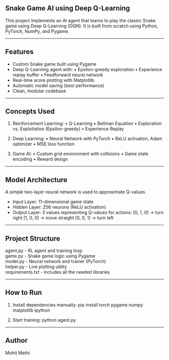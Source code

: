 Snake Game AI using Deep Q-Learning
-----------------------------------

This project implements an AI agent that learns to play the classic Snake game using Deep Q-Learning (DQN). It is built from scratch using Python, PyTorch, NumPy, and Pygame.

------------------------
Features
------------------------
- Custom Snake game built using Pygame
- Deep Q-Learning agent with:
    • Epsilon-greedy exploration
    • Experience replay buffer
    • Feedforward neural network
- Real-time score plotting with Matplotlib
- Automatic model saving (best performance)
- Clean, modular codebase

------------------------
Concepts Used
------------------------
1. Reinforcement Learning:
    • Q-Learning
    • Bellman Equation
    • Exploration vs. Exploitation (Epsilon-greedy)
    • Experience Replay

2. Deep Learning:
    • Neural Network with PyTorch
    • ReLU activation, Adam optimizer
    • MSE loss function

3. Game AI:
    • Custom grid environment with collisions
    • Game state encoding
    • Reward design

------------------------
Model Architecture
------------------------
A simple two-layer neural network is used to approximate Q-values.

- Input Layer: 11-dimensional game state
- Hidden Layer: 256 neurons (ReLU activation)
- Output Layer: 3 values representing Q-values for actions:
    [0, 1, 0] → turn right
    [1, 0, 0] → move straight
    [0, 0, 1] → turn left

------------------------
Project Structure
------------------------
agent.py       - RL agent and training loop  
game.py        - Snake game logic using Pygame  
model.py       - Neural network and trainer (PyTorch)  
helper.py      - Live plotting utility   
requirements.txt - includes all the needed libraries

------------------------
How to Run
------------------------
1. Install dependencies manually:
    pip install torch pygame numpy matplotlib ipython

2. Start training:
    python agent.py

------------------------
Author
------------------------
Mohit Methi  
